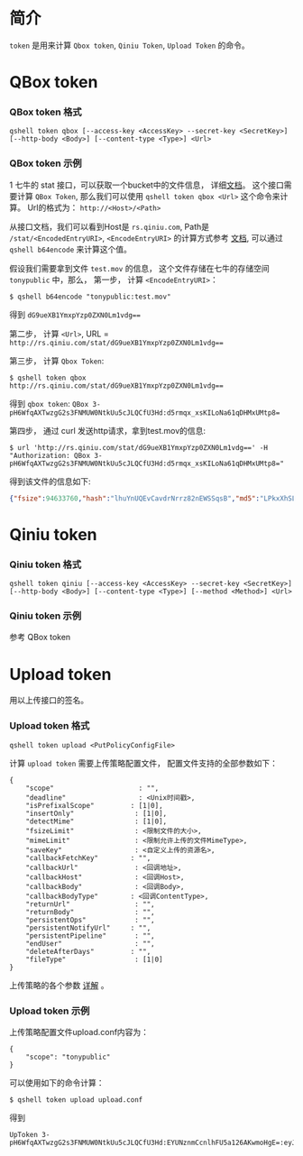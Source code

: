 # 简介
`token` 是用来计算 `Qbox token`, `Qiniu Token`, `Upload Token` 的命令。



# QBox token
### QBox token 格式
```
qshell token qbox [--access-key <AccessKey> --secret-key <SecretKey>] [--http-body <Body>] [--content-type <Type>] <Url>
```

### QBox token 示例
1 七牛的 stat 接口，可以获取一个bucket中的文件信息， 详细[文档](https://developer.qiniu.com/kodo/api/1308/stat)。
这个接口需要计算 `QBox Token`, 那么我们可以使用 `qshell token qbox <Url>` 这个命令来计算。
Url的格式为： `http://<Host>/<Path>`

从接口文档，我们可以看到Host是 `rs.qiniu.com`,  Path是 `/stat/<EncodedEntryURI>`, `<EncodeEntryURI>` 的计算方式参考
[文档](https://developer.qiniu.com/kodo/api/1276/data-format), 可以通过`qshell b64encode` 来计算这个值。

假设我们需要拿到文件 `test.mov` 的信息， 这个文件存储在七牛的存储空间 `tonypublic` 中，那么，
第一步， 计算 `<EncodeEntryURI>`：
```
$ qshell b64encode "tonypublic:test.mov"
```
得到 `dG9ueXB1YmxpYzp0ZXN0Lm1vdg==`

第二步， 计算 `<Url>`, URL = `http://rs.qiniu.com/stat/dG9ueXB1YmxpYzp0ZXN0Lm1vdg==`

第三步， 计算 `Qbox Token`:
```
$ qshell token qbox http://rs.qiniu.com/stat/dG9ueXB1YmxpYzp0ZXN0Lm1vdg==
```

得到 `qbox token`: `QBox 3-pH6WfqAXTwzgG2s3FNMUW0NtkUu5cJLQCfU3Hd:d5rmqx_xsKILoNa61qDHMxUMtp8=`

第四步， 通过 curl 发送http请求，拿到test.mov的信息:
```
$ url 'http://rs.qiniu.com/stat/dG9ueXB1YmxpYzp0ZXN0Lm1vdg==' -H "Authorization: QBox 3-pH6WfqAXTwzgG2s3FNMUW0NtkUu5cJLQCfU3Hd:d5rmqx_xsKILoNa61qDHMxUMtp8="
```
得到该文件的信息如下:
```json
{"fsize":94633760,"hash":"lhuYnUQEvCavdrNrrz82nEWSSqsB","md5":"LPkxXhSLb5fb9fxrLUghkA==","mimeType":"text/html","putTime":15289618585925391,"type":0}
```



# Qiniu token
### Qiniu token 格式
```
qshell token qiniu [--access-key <AccessKey> --secret-key <SecretKey>] [--http-body <Body>] [--content-type <Type>] [--method <Method>] <Url>
```
### Qiniu token 示例
参考 QBox token 



# Upload token
用以上传接口的签名。

### Upload token 格式
```
qshell token upload <PutPolicyConfigFile>
```
计算 `upload token` 需要上传策略配置文件， 配置文件支持的全部参数如下：
```
{
	"scope"                     : "",
	"deadline"                  : <Unix时间戳>,
	"isPrefixalScope"         : [1|0],
	"insertOnly"               : [1|0],
	"detectMime"               : [1|0],
	"fsizeLimit"               : <限制文件的大小>,
	"mimeLimit"                : <限制允许上传的文件MimeType>,
	"saveKey"                  : <自定义上传的资源名>,
	"callbackFetchKey"        : "",
	"callbackUrl"              : <回调地址>,
	"callbackHost"             : <回调Host>,
	"callbackBody"             : <回调Body>,
	"callbackBodyType"        : <回调ContentType>,
	"returnUrl"                : "",
	"returnBody"               : "",
	"persistentOps"            : "",
	"persistentNotifyUrl"     : "",
	"persistentPipeline"       : "",
	"endUser"                  : "",
	"deleteAfterDays"         : "",
	"fileType"                 : [1|0]
}
```
上传策略的各个参数 [详解](https://developer.qiniu.com/kodo/manual/1206/put-policy) 。

### Upload token 示例
上传策略配置文件upload.conf内容为：
```
{
    "scope": "tonypublic"
}
```
可以使用如下的命令计算：
```
$ qshell token upload upload.conf
```
得到
```
UpToken 3-pH6WfqAXTwzgG2s3FNMUW0NtkUu5cJLQCfU3Hd:EYUNznmCcnlhFU5a126AKwmoHgE=:eyJzY29wZSI6InRvbnlwdWJsaWMiLCJkZWFkbGluZSI6MTU0NDQzMjY5MH0=
```

